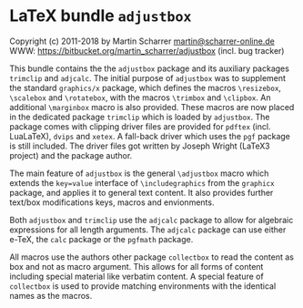 LaTeX bundle `adjustbox`
=========================
Copyright (c) 2011-2018 by Martin Scharrer <martin@scharrer-online.de>  
WWW: <https://bitbucket.org/martin_scharrer/adjustbox> (incl. bug tracker)

This bundle contains the the `adjustbox` package and its auxiliary packages `trimclip` and `adjcalc`.
The initial purpose of `adjustbox` was to supplement the standard `graphics/x` package, 
which defines the macros `\resizebox`, `\scalebox` and `\rotatebox`, with the macros `\trimbox` and `\clipbox`.
An additional `\marginbox` macro is also provided.
These macros are now placed in the dedicated package `trimclip` which is loaded by `adjustbox`.
The package comes with clipping driver files are provided for `pdftex` (incl. LuaLaTeX), `dvips` and `xetex`. A
fall-back driver which uses the `pgf` package is still included. 
The driver files got written by Joseph Wright (LaTeX3 project) and the package author.

The main feature of `adjustbox` is the general `\adjustbox` macro which extends the `key=value`
interface of `\includegraphics` from the `graphicx` package, and applies it to general text
content. It also provides further text/box modifications keys, macros and envionments.

Both `adjustbox` and `trimclip` use the `adjcalc` package to allow for algebraic expressions for all length
arguments. The `adjcalc` package can use either e-TeX, the `calc` package or the `pgfmath` package.

All macros use the authors other package `collectbox` to read the content as box and not as
macro argument. This allows for all forms of content including special material like verbatim content.
A special feature of `collectbox` is used to provide matching environments with the identical names as the
macros.

